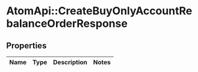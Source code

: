 # AtomApi::CreateBuyOnlyAccountRebalanceOrderResponse

## Properties
Name | Type | Description | Notes
------------ | ------------- | ------------- | -------------


